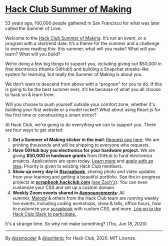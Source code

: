 # [Hack Club Summer of Making](https://summer.hackclub.com)

53 years ago, 100,000 people gathered in San Francisco for what was later called the Summer of Love.

Welcome to the [Hack Club Summer of Making](https://hack.af/summer-of-making). It’s not an event, or a program with a start/end date. It’s a theme for the summer and a challenge to everyone reading this: this summer, what will you make? What will you learn? What will you build?

We’re doing a few big things to support you, including giving out $50,000 in free electronics (thanks GitHub!) and building a Snapchat streaks-like system for learning, but really the Summer of Making is about you.

We don't want to descend from above with a "program" for you to do. If this is going to be the best summer ever, it'll be because of what you all choose to hack on & learn from.

Will you choose to push yourself outside your comfort zone, whether it's building your first website or a model rocket? What about using React.js for the first time or constructing a smart mirror?

At Hack Club, we're going to do everything we can to support you. There are four ways to get started:

1. **Get a Summer of Making sticker in the mail**: [Request one here](https://hack.af/som-stickers). We are printing thousands and will be shipping to everyone who requests.
2. **Have GitHub buy you electronics for your hardware project.** We are giving **$50,000 in hardware grants** from GitHub to fund electronics projects. Applications are open today. [Learn more](https://hack.af/hwp-learn-more) and [apply with an idea](https://hack.af/hwp-apply). Priority is given to existing Hack Club members.
3. **Show up every day in** [**#scrapbook**](https://hackclub.slack.com/archives/C01504DCLVD), sharing photo and video updates from your learning and getting a beautiful portfolio. See the in-progress projects at [**scrapbook.hackclub.com**](https://scrapbook.hackclub.com/) ([see Zach's](https://scrapbook.hackclub.com/zrl/)). You can even customize your CSS and set up a custom domain.
4. **Weekly Zoom events shared in** [**#announcements**](https://hackclub.slack.com/archives/C0266FRGT): All summer, [Melody](https://hack.af/som-melody) & others from the Hack Club team are running weekly live events, including coding workshops, show & tells, office hours, how to customize your [scrapbook](https://hack.af/som-scrapbook) with custom CSS, and more. [Log on to the Hack Club Slack to participate.](https://hack.af/som-slack/)

It's a strange time. So why not make something? (*Thu, Jun 18, 2020*)

---

By [@sampoder](https://github.com/sampoder) & [@lachlanjc](https://lachlanjc.com) for Hack Club, 2020. MIT License.
